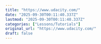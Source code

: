 ```yaml
---
title: "https://www.udacity.com/"
date: "2025-09-30T00:11:40.337Z"
lastmod: "2025-09-30T00:11:40.337Z"
categories: ["Lessons/Tutorials"]
original_url: "https://www.udacity.com/"
draft: false
---
```

